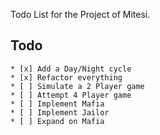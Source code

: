 Todo List for the Project of Mitesi.

## Todo

    * [x] Add a Day/Night cycle
    * [x] Refactor everything
    * [ ] Simulate a 2 Player game
    * [ ] Attempt 4 Player game
    * [ ] Implement Mafia
    * [ ] Implement Jailor
    * [ ] Expand on Mafia
